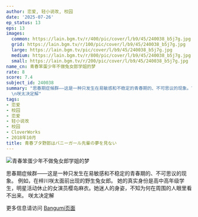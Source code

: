 ```yaml
---
author: 恋爱, 轻小说改, 校园
date: '2025-07-26'
ep_status: 13
eps: 13
images:
  common: https://lain.bgm.tv/r/400/pic/cover/l/b9/45/240038_b5j7g.jpg
  grid: https://lain.bgm.tv/r/100/pic/cover/l/b9/45/240038_b5j7g.jpg
  large: https://lain.bgm.tv/pic/cover/l/b9/45/240038_b5j7g.jpg
  medium: https://lain.bgm.tv/r/800/pic/cover/l/b9/45/240038_b5j7g.jpg
  small: https://lain.bgm.tv/r/200/pic/cover/l/b9/45/240038_b5j7g.jpg
name_cn: 青春笨蛋少年不做兔女郎学姐的梦
rate: 8
score: 7.4
subject_id: 240038
summary: "思春期症候群——这是一种只发生在易敏感和不稳定的青春期的、不可思议的现象。\r\n例如，在梓川咲太面前出现的野生兔女郎。\r\n她的真实身份是高中高年级学生，明星活动休止的女演员樱岛麻衣。她迷人的身姿，不知为何在周围的人眼里看不出来。\r\
  \n咲太决定解"
tags:
- 恋爱
- 校园
- 恋爱
- 轻小说改
- 校园
- CloverWorks
- 2018年10月
title: 青春ブタ野郎はバニーガール先輩の夢を見ない
---
```


![青春笨蛋少年不做兔女郎学姐的梦](https://lain.bgm.tv/r/400/pic/cover/l/b9/45/240038_b5j7g.jpg)

思春期症候群——这是一种只发生在易敏感和不稳定的青春期的、不可思议的现象。
例如，在梓川咲太面前出现的野生兔女郎。
她的真实身份是高中高年级学生，明星活动休止的女演员樱岛麻衣。她迷人的身姿，不知为何在周围的人眼里看不出来。
咲太决定解

更多信息请访问 [Bangumi页面](https://bgm.tv/subject/240038)